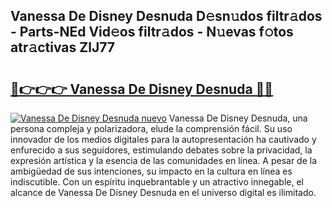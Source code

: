 ## Vanessa De Disney Desnuda D𝚎sn𝚞dos filtr𝚊dos - Parts-NEd Vid𝚎os filtr𝚊dos - N𝚞evas f𝚘tos atr𝚊ctivas ZlJ77

# <h2><a href="http://mb33k3e.tromn.icu/?c=Vanessa+De+Disney+Desnuda">🔗👉👉👉 Vanessa De Disney Desnuda 🔗🔗</a></h2>

[![Vanessa De Disney Desnuda nuevo](https://i.imgur.com/pEAQMta.gif)](http://mb33k3e.tromn.icu/?c=Vanessa+De+Disney+Desnuda)
Vanessa De Disney Desnuda, una persona compleja y polarizadora, elude la comprensión fácil. Su uso innovador de los medios digitales para la autopresentación ha cautivado y enfurecido a sus seguidores, estimulando debates sobre la privacidad, la expresión artística y la esencia de las comunidades en línea. A pesar de la ambigüedad de sus intenciones, su impacto en la cultura en línea es indiscutible. Con un espíritu inquebrantable y un atractivo innegable, el alcance de Vanessa De Disney Desnuda en el universo digital es ilimitado.
